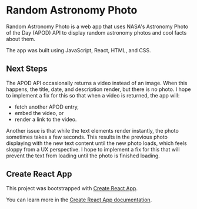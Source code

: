 # Random Astronomy Photo

Random Astronomy Photo is a web app that uses NASA's Astronomy Photo of the Day (APOD) API to display random astronomy photos and cool facts about them.

The app was built using JavaScript, React, HTML, and CSS.

## Next Steps

The APOD API occasionally returns a video instead of an image. When this happens, the title, date, and description render, but there is no photo. I hope to implement a fix for this so that when a video is returned, the app will:

* fetch another APOD entry,
* embed the video, or
* render a link to the video.

Another issue is that while the text elements render instantly, the photo sometimes takes a few seconds. This results in the previous photo displaying with the new text content until the new photo loads, which feels sloppy from a UX perspective. I hope to implement a fix for this that will prevent the text from loading until the photo is finished loading.

## Create React App

This project was bootstrapped with [Create React App](https://github.com/facebook/create-react-app).

You can learn more in the [Create React App documentation](https://facebook.github.io/create-react-app/docs/getting-started).
